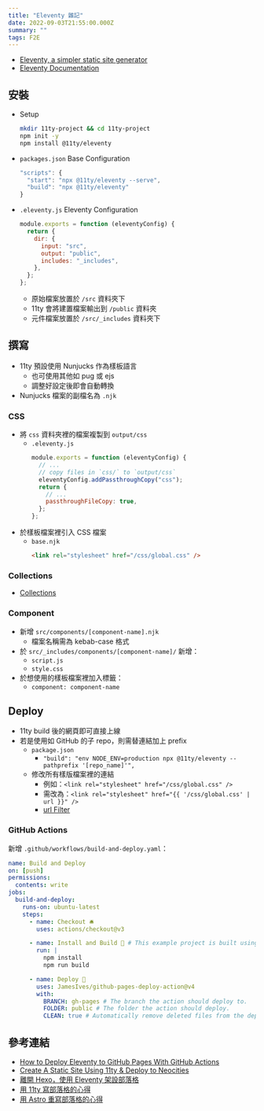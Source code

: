 ```yaml
---
title: "Eleventy 雜記"
date: 2022-09-03T21:55:00.000Z
summary: ""
tags: F2E
---
```


- [Eleventy, a simpler static site generator](https://www.11ty.dev/)
- [Eleventy Documentation](https://www.11ty.dev/docs/)

## 安裝

- Setup
  ```bash
  mkdir 11ty-project && cd 11ty-project
  npm init -y
  npm install @11ty/eleventy
  ```
- `packages.json` Base Configuration
  ```javascript
  "scripts": {
    "start": "npx @11ty/eleventy --serve",
    "build": "npx @11ty/eleventy"
  }
  ```
- `.eleventy.js` Eleventy Configuration
  ```javascript
  module.exports = function (eleventyConfig) {
    return {
      dir: {
        input: "src",
        output: "public",
        includes: "_includes",
      },
    };
  };
  ```
  - 原始檔案放置於 `/src` 資料夾下
  - 11ty 會將建置檔案輸出到 `/public` 資料夾
  - 元件檔案放置於 `/src/_includes` 資料夾下

## 撰寫

- 11ty 預設使用 Nunjucks 作為樣板語言
  - 也可使用其他如 pug 或 ejs
  - 調整好設定後即會自動轉換
- Nunjucks 檔案的副檔名為 `.njk`

### CSS

- 將 `css` 資料夾裡的檔案複製到 `output/css`
  - `.eleventy.js`
    ```javascript
    module.exports = function (eleventyConfig) {
      // ...
      // copy files in `css/` to `output/css`
      eleventyConfig.addPassthroughCopy("css");
      return {
        // ...
        passthroughFileCopy: true,
      };
    };
    ```
- 於樣板檔案裡引入 CSS 檔案
  - `base.njk`
    ```html
    <link rel="stylesheet" href="/css/global.css" />
    ```

### Collections

- [Collections](https://www.11ty.dev/docs/collections/)

### Component

- 新增 `src/components/[component-name].njk`
  - 檔案名稱需為 kebab-case 格式
- 於 `src/_includes/components/[component-name]/` 新增：
  - `script.js`
  - `style.css`
- 於想使用的樣板檔案裡加入標籤：
  - `component: component-name`

## Deploy

- 11ty build 後的網頁即可直接上線
- 若是使用如 GitHub 的子 repo，則需替連結加上 prefix
  - `package.json`
    - `"build": "env NODE_ENV=production npx @11ty/eleventy --pathprefix '[repo_name]'",`
  - 修改所有樣版檔案裡的連結
    - 例如：`<link rel="stylesheet" href="/css/global.css" />`
    - 需改為：`<link rel="stylesheet" href="{{ '/css/global.css' | url }}" />`
    - [url Filter](https://www.11ty.dev/docs/filters/url/)

### GitHub Actions

新增 `.github/workflows/build-and-deploy.yaml`：

```yaml
name: Build and Deploy
on: [push]
permissions:
  contents: write
jobs:
  build-and-deploy:
    runs-on: ubuntu-latest
    steps:
      - name: Checkout 🛎️
        uses: actions/checkout@v3

      - name: Install and Build 🔧 # This example project is built using npm and outputs the result to the 'build' folder. Replace with the commands required to build your project, or remove this step entirely if your site is pre-built.
        run: |
          npm install
          npm run build

      - name: Deploy 🚀
        uses: JamesIves/github-pages-deploy-action@v4
        with:
          BRANCH: gh-pages # The branch the action should deploy to.
          FOLDER: public # The folder the action should deploy.
          CLEAN: true # Automatically remove deleted files from the deploy branch
```

## 參考連結

- [How to Deploy Eleventy to GitHub Pages With GitHub Actions](https://www.rockyourcode.com/how-to-deploy-eleventy-to-github-pages-with-github-actions/)
- [Create A Static Site Using 11ty & Deploy to Neocities](https://www.flamedfury.com/guides/11ty-homepage-neocities/)
- [離開 Hexo，使用 Eleventy 架設部落格](https://frannn.dev/posts/82901432/)
- [用 11ty 寫部落格的心得](https://lavif.me/post/11ty-blog)
- [用 Astro 重寫部落格的心得](https://lavif.me/post/astro-blog)
